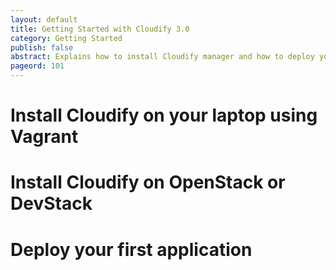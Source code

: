 ```yaml
---
layout: default
title: Getting Started with Cloudify 3.0
category: Getting Started
publish: false
abstract: Explains how to install Cloudify manager and how to deploy your first application to the Cloud
pageord: 101
--- 
```


# Install Cloudify on your laptop using Vagrant

# Install Cloudify on OpenStack or DevStack

# Deploy your first application

